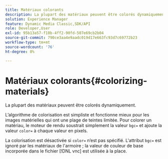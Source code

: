 ```yaml
---
title: Matériaux colorants
description: La plupart des matériaux peuvent être colorés dynamiquement.
solution: Experience Manager
feature: Dynamic Media Classic,SDK/API
role: Developer,User
exl-id: 95b13a57-f10b-4ff2-90fd-507e69cb2b04
source-git-commit: 790ce3aa4e9aadc019d17e663fc93d7c69772b23
workflow-type: tm+mt
source-wordcount: '76'
ht-degree: 0%

---
```


# Matériaux colorants{#colorizing-materials}

La plupart des matériaux peuvent être colorés dynamiquement.

L’algorithme de colorisation est simpliste et fonctionne mieux pour les images matérielles qui ont une plage de teintes limitée. Pour colorer un matériau, le moteur de rendu soustrait simplement la valeur `bgc=` et ajoute la valeur `color=` à chaque valeur en pixels.

La colorisation est désactivée si `color=` n’est pas spécifié. L&#39;attribut `bgc=` est ignoré par les matériaux de l&#39;armoire ; la valeur de couleur de base incorporée dans le fichier [!DNL vnc] est utilisée à la place.
